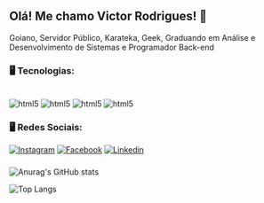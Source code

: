 

## Olá! Me chamo Victor Rodrigues! 👋
Goiano, Servidor Público, Karateka, Geek, Graduando em Análise e Desenvolvimento de Sistemas e Programador Back-end

### 🖥️ Tecnologias:
<div style ="display: inline_block"><br/>
<img align="center" alt="html5" src="https://img.shields.io/badge/Python-3776AB?style=for-the-badge&logo=python&logoColor=white" />
<img align="center" alt="html5" src="https://img.shields.io/badge/Django-092E20?style=for-the-badge&logo=django&logoColor=white" />
<img align="center" alt="html5" src="https://img.shields.io/badge/MySQL-00000F?style=for-the-badge&logo=mysql&logoColor=white" />
<img align="center" alt="html5" src="https://img.shields.io/badge/HTML-239120?style=for-the-badge&logo=html5&logoColor=white" />
</div>



### 🖥️ Redes Sociais:
[![Instagram](https://img.shields.io/badge/Instagram-E4405F?style=for-the-badge&logo=instagram&logoColor=white)](https://instagram.com/victormelkor) [![Facebook](https://img.shields.io/badge/Facebook-1877F2?style=for-the-badge&logo=facebook&logoColor=white)](https://www.facebook.com/VictorMelkor) [![Linkedin](https://img.shields.io/badge/LinkedIn-0077B5?style=for-the-badge&logo=linkedin&logoColor=white)](https://www.facebook.com/VictorMelkor)

### 
### 
### 


![Anurag's GitHub stats](https://github-readme-stats.vercel.app/api?username=victormelkor&show_icons=true&theme=dracula&rank_icon=github) 

![Top Langs](https://github-readme-stats.vercel.app/api/top-langs/?username=VictorMelkor&langs_count=8)
